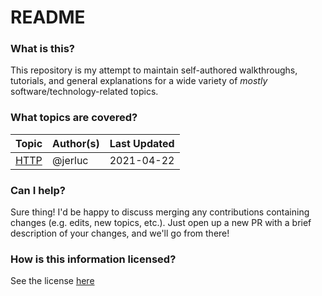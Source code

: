 # README

### What is this?

This repository is my attempt to maintain self-authored walkthroughs, tutorials, and general explanations for a wide variety of _mostly_ software/technology-related topics.

### What topics are covered?

| Topic | Author\(s\) | Last Updated |
| :--- | :--- | :--- |
| [HTTP](http/README.md) | @jerluc | 2021-04-22 |

### Can I help?

Sure thing! I'd be happy to discuss merging any contributions containing changes \(e.g. edits, new topics, etc.\). Just open up a new PR with a brief description of your changes, and we'll go from there!

### How is this information licensed?

See the license [here](LICENSE.md)

